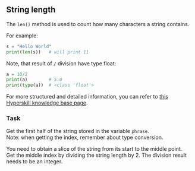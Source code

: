 ## String length

The `len()` method is used to count how many characters a string contains.

For example:
```python
s = "Hello World"
print(len(s))   # will print 11
```

Note, that result of `/` division have type float:
```python
a = 10/2
print(a)        # 5.0
print(type(a))  # <class 'float'>
```

For more structured and detailed information, you can refer to [this Hyperskill knowledge base page](https://hyperskill.org/learn/step/5814).

### Task
Get the first half of the string stored in the variable `phrase`.  
Note: when getting the index, remember about type conversion.  

<div class='hint'>You need to obtain a slice of the string from its start  
to the middle point.</div>

<div class='hint'>Get the middle index by dividing the string length by 2. The 
division result needs to be an integer.</div>

